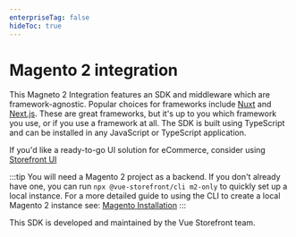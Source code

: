 ```yaml
---
enterpriseTag: false
hideToc: true
---
```

#  Magento 2 integration

This Magneto 2 Integration features an SDK and middleware which are framework-agnostic. Popular choices for frameworks include [Nuxt](https://nuxt.com/) and [Next.js](https://nextjs.org/).
These are great frameworks, but it's up to you which framework you use, or if you use a framework at all. The SDK is built using TypeScript and can be installed in any JavaScript or TypeScript application.

If you'd like a ready-to-go UI solution for eCommerce, consider using [Storefront UI](https://docs.storefrontui.io/v2/)

:::tip
You will need a Magento 2 project as a backend. If you don't already have one, you can run `npx @vue-storefront/cli m2-only` to quickly set up a local instance.
For a more detailed guide to using the CLI to create a local Magento 2 instance see: [Magento Installation](./getting-started/magento.md)
:::

This SDK is developed and maintained by the Vue Storefront team.


